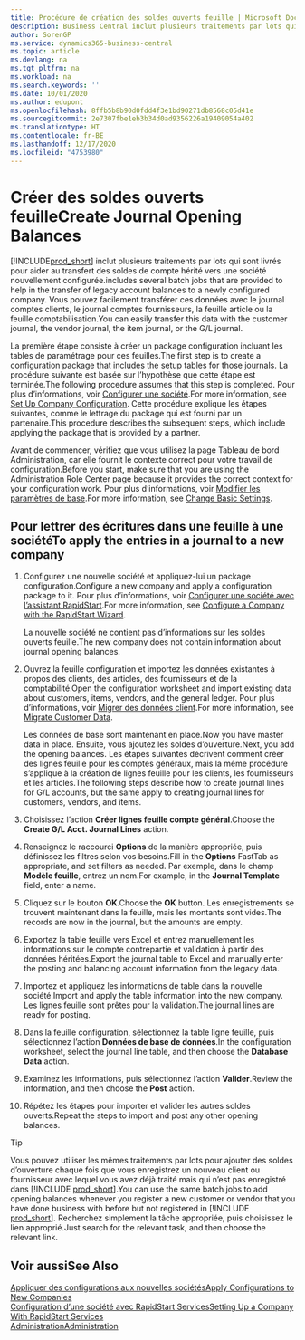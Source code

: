 ```yaml
---
title: Procédure de création des soldes ouverts feuille | Microsoft Docs
description: Business Central inclut plusieurs traitements par lots qui sont livrés pour aider au transfert des soldes de compte hérité vers une société nouvellement configurée. Vous pouvez facilement transférer ces données avec des validations de feuille.
author: SorenGP
ms.service: dynamics365-business-central
ms.topic: article
ms.devlang: na
ms.tgt_pltfrm: na
ms.workload: na
ms.search.keywords: ''
ms.date: 10/01/2020
ms.author: edupont
ms.openlocfilehash: 8ffb5b8b90d0fdd4f3e1bd90271db8568c05d41e
ms.sourcegitcommit: 2e7307fbe1eb3b34d0ad9356226a19409054a402
ms.translationtype: HT
ms.contentlocale: fr-BE
ms.lasthandoff: 12/17/2020
ms.locfileid: "4753980"
---
```

# <a name="create-journal-opening-balances"></a><span data-ttu-id="09ad2-104">Créer des soldes ouverts feuille</span><span class="sxs-lookup"><span data-stu-id="09ad2-104">Create Journal Opening Balances</span></span>

[!INCLUDE[prod_short](includes/prod_short.md)] <span data-ttu-id="09ad2-105">inclut plusieurs traitements par lots qui sont livrés pour aider au transfert des soldes de compte hérité vers une société nouvellement configurée.</span><span class="sxs-lookup"><span data-stu-id="09ad2-105">includes several batch jobs that are provided to help in the transfer of legacy account balances to a newly configured company.</span></span> <span data-ttu-id="09ad2-106">Vous pouvez facilement transférer ces données avec le journal comptes clients, le journal comptes fournisseurs, la feuille article ou la feuille comptabilisation.</span><span class="sxs-lookup"><span data-stu-id="09ad2-106">You can easily transfer this data with the customer journal, the vendor journal, the item journal, or the G/L journal.</span></span>

<span data-ttu-id="09ad2-107">La première étape consiste à créer un package configuration incluant les tables de paramétrage pour ces feuilles.</span><span class="sxs-lookup"><span data-stu-id="09ad2-107">The first step is to create a configuration package that includes the setup tables for those journals.</span></span> <span data-ttu-id="09ad2-108">La procédure suivante est basée sur l’hypothèse que cette étape est terminée.</span><span class="sxs-lookup"><span data-stu-id="09ad2-108">The following procedure assumes that this step is completed.</span></span> <span data-ttu-id="09ad2-109">Pour plus d’informations, voir [Configurer une société](admin-set-up-company-configuration.md).</span><span class="sxs-lookup"><span data-stu-id="09ad2-109">For more information, see [Set Up Company Configuration](admin-set-up-company-configuration.md).</span></span> <span data-ttu-id="09ad2-110">Cette procédure explique les étapes suivantes, comme le lettrage du package qui est fourni par un partenaire.</span><span class="sxs-lookup"><span data-stu-id="09ad2-110">This procedure describes the subsequent steps, which include applying the package that is provided by a partner.</span></span>  

<span data-ttu-id="09ad2-111">Avant de commencer, vérifiez que vous utilisez la page Tableau de bord Administration, car elle fournit le contexte correct pour votre travail de configuration.</span><span class="sxs-lookup"><span data-stu-id="09ad2-111">Before you start, make sure that you are using the Administration Role Center page because it provides the correct context for your configuration work.</span></span> <span data-ttu-id="09ad2-112">Pour plus d’informations, voir [Modifier les paramètres de base](ui-change-basic-settings.md).</span><span class="sxs-lookup"><span data-stu-id="09ad2-112">For more information, see [Change Basic Settings](ui-change-basic-settings.md).</span></span>

## <a name="to-apply-the-entries-in-a-journal-to-a-new-company"></a><span data-ttu-id="09ad2-113">Pour lettrer des écritures dans une feuille à une société</span><span class="sxs-lookup"><span data-stu-id="09ad2-113">To apply the entries in a journal to a new company</span></span>

1. <span data-ttu-id="09ad2-114">Configurez une nouvelle société et appliquez-lui un package configuration.</span><span class="sxs-lookup"><span data-stu-id="09ad2-114">Configure a new company and apply a configuration package to it.</span></span> <span data-ttu-id="09ad2-115">Pour plus d’informations, voir [Configurer une société avec l’assistant RapidStart](admin-how-to-configure-a-company-with-the-rapidstart-wizard.md).</span><span class="sxs-lookup"><span data-stu-id="09ad2-115">For more information, see [Configure a Company with the RapidStart Wizard](admin-how-to-configure-a-company-with-the-rapidstart-wizard.md).</span></span>  

    <span data-ttu-id="09ad2-116">La nouvelle société ne contient pas d’informations sur les soldes ouverts feuille.</span><span class="sxs-lookup"><span data-stu-id="09ad2-116">The new company does not contain information about journal opening balances.</span></span>  

2. <span data-ttu-id="09ad2-117">Ouvrez la feuille configuration et importez les données existantes à propos des clients, des articles, des fournisseurs et de la comptabilité.</span><span class="sxs-lookup"><span data-stu-id="09ad2-117">Open the configuration worksheet and import existing data about customers, items, vendors, and the general ledger.</span></span> <span data-ttu-id="09ad2-118">Pour plus d’informations, voir [Migrer des données client](admin-migrate-customer-data.md).</span><span class="sxs-lookup"><span data-stu-id="09ad2-118">For more information, see [Migrate Customer Data](admin-migrate-customer-data.md).</span></span>  

    <span data-ttu-id="09ad2-119">Les données de base sont maintenant en place.</span><span class="sxs-lookup"><span data-stu-id="09ad2-119">Now you have master data in place.</span></span> <span data-ttu-id="09ad2-120">Ensuite, vous ajoutez les soldes d’ouverture.</span><span class="sxs-lookup"><span data-stu-id="09ad2-120">Next, you add the opening balances.</span></span> <span data-ttu-id="09ad2-121">Les étapes suivantes décrivent comment créer des lignes feuille pour les comptes généraux, mais la même procédure s’applique à la création de lignes feuille pour les clients, les fournisseurs et les articles.</span><span class="sxs-lookup"><span data-stu-id="09ad2-121">The following steps describe how to create journal lines for G/L accounts, but the same apply to creating journal lines for customers, vendors, and items.</span></span>  
3. <span data-ttu-id="09ad2-122">Choisissez l’action **Créer lignes feuille compte général**.</span><span class="sxs-lookup"><span data-stu-id="09ad2-122">Choose the **Create G/L Acct. Journal Lines** action.</span></span>  
4. <span data-ttu-id="09ad2-123">Renseignez le raccourci **Options** de la manière appropriée, puis définissez les filtres selon vos besoins.</span><span class="sxs-lookup"><span data-stu-id="09ad2-123">Fill in the **Options** FastTab as appropriate, and set filters as needed.</span></span> <span data-ttu-id="09ad2-124">Par exemple, dans le champ **Modèle feuille**, entrez un nom.</span><span class="sxs-lookup"><span data-stu-id="09ad2-124">For example, in the **Journal Template** field, enter a name.</span></span>  
5. <span data-ttu-id="09ad2-125">Cliquez sur le bouton **OK**.</span><span class="sxs-lookup"><span data-stu-id="09ad2-125">Choose the **OK** button.</span></span> <span data-ttu-id="09ad2-126">Les enregistrements se trouvent maintenant dans la feuille, mais les montants sont vides.</span><span class="sxs-lookup"><span data-stu-id="09ad2-126">The records are now in the journal, but the amounts are empty.</span></span>  
6. <span data-ttu-id="09ad2-127">Exportez la table feuille vers Excel et entrez manuellement les informations sur le compte contrepartie et validation à partir des données héritées.</span><span class="sxs-lookup"><span data-stu-id="09ad2-127">Export the journal table to Excel and manually enter the posting and balancing account information from the legacy data.</span></span>
7. <span data-ttu-id="09ad2-128">Importez et appliquez les informations de table dans la nouvelle société.</span><span class="sxs-lookup"><span data-stu-id="09ad2-128">Import and apply the table information into the new company.</span></span> <span data-ttu-id="09ad2-129">Les lignes feuille sont prêtes pour la validation.</span><span class="sxs-lookup"><span data-stu-id="09ad2-129">The journal lines are ready for posting.</span></span>  
8. <span data-ttu-id="09ad2-130">Dans la feuille configuration, sélectionnez la table ligne feuille, puis sélectionnez l’action **Données de base de données**.</span><span class="sxs-lookup"><span data-stu-id="09ad2-130">In the configuration worksheet, select the journal line table, and then choose the **Database Data** action.</span></span>  
9. <span data-ttu-id="09ad2-131">Examinez les informations, puis sélectionnez l’action **Valider**.</span><span class="sxs-lookup"><span data-stu-id="09ad2-131">Review the information, and then choose the **Post** action.</span></span>  
10. <span data-ttu-id="09ad2-132">Répétez les étapes pour importer et valider les autres soldes ouverts.</span><span class="sxs-lookup"><span data-stu-id="09ad2-132">Repeat the steps to import and post any other opening balances.</span></span>  

> [!TIP]
> <span data-ttu-id="09ad2-133">Vous pouvez utiliser les mêmes traitements par lots pour ajouter des soldes d’ouverture chaque fois que vous enregistrez un nouveau client ou fournisseur avec lequel vous avez déjà traité mais qui n’est pas enregistré dans [!INCLUDE [prod_short](includes/prod_short.md)].</span><span class="sxs-lookup"><span data-stu-id="09ad2-133">You can use the same batch jobs to add opening balances whenever you register a new customer or vendor that you have done business with before but not registered in [!INCLUDE [prod_short](includes/prod_short.md)].</span></span> <span data-ttu-id="09ad2-134">Recherchez simplement la tâche appropriée, puis choisissez le lien approprié.</span><span class="sxs-lookup"><span data-stu-id="09ad2-134">Just search for the relevant task, and then choose the relevant link.</span></span>

## <a name="see-also"></a><span data-ttu-id="09ad2-135">Voir aussi</span><span class="sxs-lookup"><span data-stu-id="09ad2-135">See Also</span></span>

[<span data-ttu-id="09ad2-136">Appliquer des configurations aux nouvelles sociétés</span><span class="sxs-lookup"><span data-stu-id="09ad2-136">Apply Configurations to New Companies</span></span>](admin-apply-configuration-to-new-companies.md)  
[<span data-ttu-id="09ad2-137">Configuration d’une société avec RapidStart Services</span><span class="sxs-lookup"><span data-stu-id="09ad2-137">Setting Up a Company With RapidStart Services</span></span>](admin-set-up-a-company-with-rapidstart.md)  
[<span data-ttu-id="09ad2-138">Administration</span><span class="sxs-lookup"><span data-stu-id="09ad2-138">Administration</span></span>](admin-setup-and-administration.md)  
